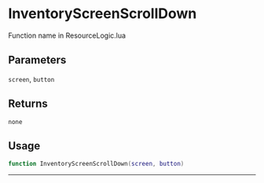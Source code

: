 # InventoryScreenScrollDown
Function name in ResourceLogic.lua
## Parameters
`screen`, `button`
## Returns
`none`
## Usage
```lua
function InventoryScreenScrollDown(screen, button)
```
---
